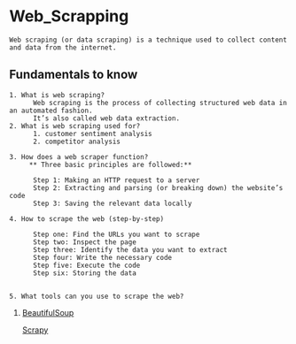 # Web_Scrapping
    Web scraping (or data scraping) is a technique used to collect content and data from the internet. 
    
  ## Fundamentals to know   
    1. What is web scraping?
          Web scraping is the process of collecting structured web data in an automated fashion. 
          It’s also called web data extraction.
    2. What is web scraping used for?
          1. customer sentiment analysis
          2. competitor analysis
          
    3. How does a web scraper function?
         ** Three basic principles are followed:**

          Step 1: Making an HTTP request to a server
          Step 2: Extracting and parsing (or breaking down) the website’s code
          Step 3: Saving the relevant data locally
          
    4. How to scrape the web (step-by-step)
    
          Step one: Find the URLs you want to scrape
          Step two: Inspect the page
          Step three: Identify the data you want to extract
          Step four: Write the necessary code
          Step five: Execute the code
          Step six: Storing the data
          
          
    5. What tools can you use to scrape the web?
    
1. [BeautifulSoup](https://www.crummy.com/software/BeautifulSoup/bs4/doc/)
   
   [Scrapy](https://scrapy.org/)
        
